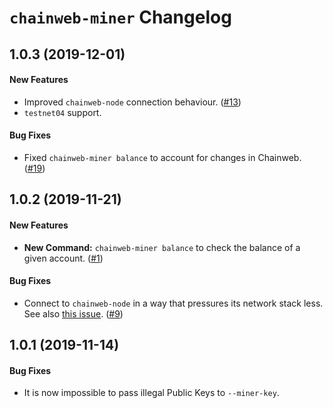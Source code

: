 # `chainweb-miner` Changelog

## 1.0.3 (2019-12-01)

#### New Features

- Improved `chainweb-node` connection behaviour.
  ([#13](https://github.com/kadena-io/chainweb-miner/pull/13))
- `testnet04` support.

#### Bug Fixes

- Fixed `chainweb-miner balance` to account for changes in Chainweb.
  ([#19](https://github.com/kadena-io/chainweb-miner/pull/19))

## 1.0.2 (2019-11-21)

#### New Features

- **New Command:** `chainweb-miner balance` to check the balance of a given
  account. ([#1](https://github.com/kadena-io/chainweb-miner/pull/1))

#### Bug Fixes

- Connect to `chainweb-node` in a way that pressures its network stack less. See
  also [this issue](https://github.com/kadena-io/chainweb-node/issues/687).
  ([#9](https://github.com/kadena-io/chainweb-miner/pull/9))

## 1.0.1 (2019-11-14)

#### Bug Fixes

- It is now impossible to pass illegal Public Keys to `--miner-key`.
